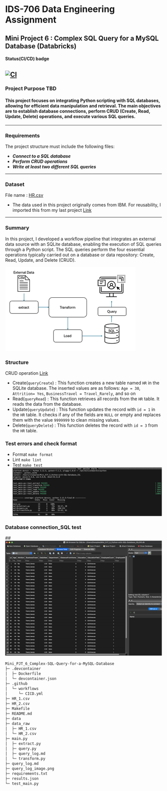 # IDS-706 Data Engineering Assignment
## Mini Project 6 : Complex SQL Query for a MySQL Database (Databricks)

#### Status(CI/CD) badge
[![CI](https://github.com/nogibjj/Mini_PJT_6_Complex-SQL-Query-for-a-MySQL-Database/actions/workflows/CICD.yml/badge.svg)](https://github.com/nogibjj/Mini_PJT_6_Complex-SQL-Query-for-a-MySQL-Database/actions/workflows/CICD.yml)
------
### Project Purpose TBD

#### This project focuses on integrating Python scripting with SQL databases, allowing for efficient data manipulation and retrieval. The main objectives are to establish database connections, perform CRUD (Create, Read, Update, Delete) operations, and execute various SQL queries.
-----

### Requirements
The project structure must include the following files:

* ***Connect to a SQL database*** 
* ***Perform CRUD operations*** 
* ***Write at least two different SQL queries***

---------
### Dataset
File name : [HR.csv](HR.csv) 
 - The data used in this project originally comes from IBM. For reusability, I imported this from my last project [Link](https://raw.githubusercontent.com/nogibjj/Mini_PJT_3_Polars_ISL/refs/heads/main/HR.csv)

----------
### Summary
In this project, I developed a workflow pipeline that integrates an external data source with an SQLite database, enabling the execution of SQL queries through a Python script. The SQL queries perform the four essential operations typically carried out on a database or data repository: Create, Read, Update, and Delete (CRUD).

![Overview](Overview.png)

### Structure
CRUD operation [Link](query.py)
- Create(`queryCreate`) : This function creates a new table named `HR` in the SQLite database. The inserted values are as follows: `Age = 30`, `Attrition= Yes`, `BusinessTravel = Travel_Rarely`, and so on
- Read(`queryRead`) : This function retrieves all records from the `HR` table. It reads the data from the database.
- Update(`queryUpdate`) : This function updates the record with `id = 1` in the `HR` table. It checks if any of the fields are `NULL` or empty and replaces them with the value `9999999` to clean missing values.
- Delete(`queryDelete`) : This function deletes the record with `id = 3` from the `HR` table.

### Test errors and check format
- Format `make format`
- Lint `make lint`
- Test `make test`
![test](Error_test.png)

### Database connection_SQL test
##![SQL](SQL.png)
```
Mini_PJT_6_Complex-SQL-Query-for-a-MySQL-Database
├─ .devcontainer
│  ├─ Dockerfile
│  └─ devcontainer.json
├─ .github
│  └─ workflows
│     └─ CICD.yml
├─ HR_1.csv
├─ HR_2.csv
├─ Makefile
├─ README.md
├─ data
├─ data_raw
│  ├─ HR_1.csv
│  └─ HR_2.csv
├─ main.py
│  ├─ extract.py
│  ├─ query.py
│  ├─ query_log.md
│  └─ transform.py
├─ query_log.md
├─ query_log_image.png
├─ requirements.txt
├─ results.json
└─ test_main.py

```